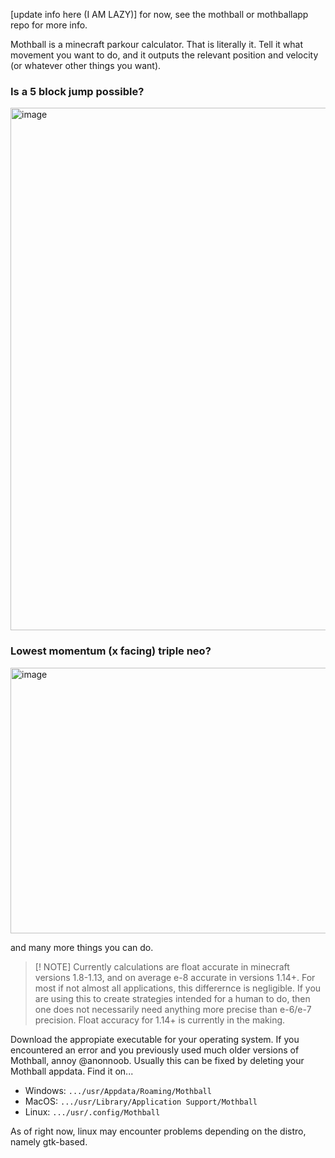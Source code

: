 [update info here (I AM LAZY)]
for now, see the mothball or mothballapp repo for more info.

Mothball is a minecraft parkour calculator. That is literally it. Tell it what movement you want to do, and it outputs the relevant position and velocity (or whatever other things you want).

### Is a 5 block jump possible? 
<img width="1193" height="836" alt="image" src="https://github.com/user-attachments/assets/7464276f-182c-4e01-9ba4-daf45668691d" />

### Lowest momentum (x facing) triple neo?
<img width="1128" height="425" alt="image" src="https://github.com/user-attachments/assets/776f492a-8634-44cf-a0d7-dfc31340731f" />

and many more things you can do.

> [! NOTE]
> Currently calculations are float accurate in minecraft versions 1.8-1.13, and on average e-8 accurate in versions 1.14+. For most if not almost all applications, this differernce is negligible. If you are using this to create strategies intended for a human to do, then one does not necessarily need anything more precise than e-6/e-7 precision. Float accuracy for 1.14+ is currently in the making. 

Download the appropiate executable for your operating system. If you encountered an error and you previously used much older versions of Mothball, annoy @anonnoob. Usually this can be fixed by deleting your Mothball appdata. Find it on...
-  Windows: `.../usr/Appdata/Roaming/Mothball`
-  MacOS: `.../usr/Library/Application Support/Mothball`
-  Linux: `.../usr/.config/Mothball`

As of right now, linux may encounter problems depending on the distro, namely gtk-based.
